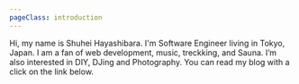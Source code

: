 ```yaml
---
pageClass: introduction
---
```


Hi, my name is Shuhei Hayashibara. I'm Software Engineer living in Tokyo, Japan. I am a fan of web development, music, treckking, and Sauna. I’m also interested in DIY, DJing and Photography. You can read my blog with a click on the link below.
